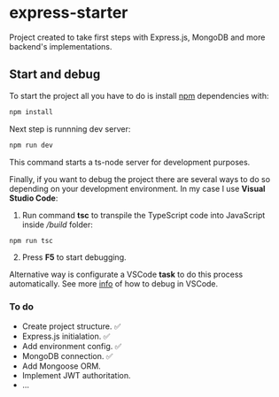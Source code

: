 # express-starter
Project created to take first steps with Express.js, MongoDB and more backend's implementations.

## Start and debug
To start the project all you have to do is install [npm](https://www.npmjs.com/) dependencies with:
```bash
npm install
```

Next step is runnning dev server:
```bash
npm run dev
```
This command starts a ts-node server for development purposes.

Finally, if you want to debug the project there are several ways to do so depending on your development environment.
In my case I use **Visual Studio Code**:

1. Run command **tsc** to transpile the TypeScript code into JavaScript inside */build* folder:
```bash
npm run tsc
```
2. Press **F5** to start debugging.

Alternative way is configurate a VSCode **task** to do this process automatically.
See more [info](https://code.visualstudio.com/docs/nodejs/nodejs-debugging) of how to debug in VSCode.

### To do
- Create project structure. ✅
- Express.js initialation. ✅
- Add environment config. ✅
- MongoDB connection. ✅
- Add Mongoose ORM.
- Implement JWT authoritation.
- ...